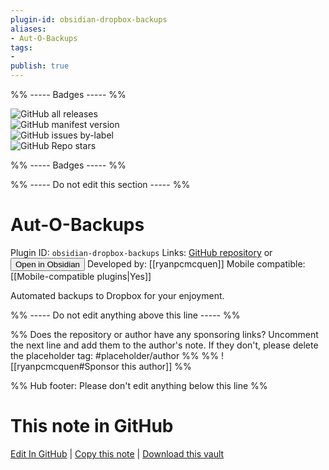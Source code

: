 ```yaml
---
plugin-id: obsidian-dropbox-backups
aliases:
- Aut-O-Backups
tags: 
- 
publish: true
---
```


%% ----- Badges ----- %%

![GitHub all releases](https://img.shields.io/github/downloads/ryanpcmcquen/obsidian-dropbox-backups/total?color=573E7A&logo=github&style=for-the-badge)   
![GitHub manifest version](https://img.shields.io/github/manifest-json/v/ryanpcmcquen/obsidian-dropbox-backups?color=573E7A&logo=github&style=for-the-badge)   
![GitHub issues by-label](https://img.shields.io/github/issues/ryanpcmcquen/obsidian-dropbox-backups/help%20wanted?color=573E7A&logo=github&style=for-the-badge)   
![GitHub Repo stars](https://img.shields.io/github/stars/ryanpcmcquen/obsidian-dropbox-backups?color=573E7A&logo=github&style=for-the-badge)

%% ----- Badges ----- %%

%% ----- Do not edit this section ----- %%

# Aut-O-Backups

Plugin ID: `obsidian-dropbox-backups`
Links: [GitHub repository](https://github.com/ryanpcmcquen/obsidian-dropbox-backups) or [<button id=HH>Open in Obsidian</button>](obsidian://goto-plugin?id=obsidian-dropbox-backups)
Developed by: [[ryanpcmcquen]]
Mobile compatible: [[Mobile-compatible plugins|Yes]]

Automated backups to Dropbox for your enjoyment.

%% ----- Do not edit anything above this line ----- %% 

%% Does the repository or author have any sponsoring links? Uncomment the next line and add them to the author's note. If they don't, please delete the placeholder tag: #placeholder/author %%
%% ![[ryanpcmcquen#Sponsor this author]] %%

%% Hub footer: Please don't edit anything below this line %%

# This note in GitHub

<span class="git-footer">[Edit In GitHub](https://github.dev/obsidian-community/obsidian-hub/blob/main/02%20-%20Community%20Expansions/02.05%20All%20Community%20Expansions/Plugins/obsidian-dropbox-backups.md "git-hub-edit-note") | [Copy this note](https://raw.githubusercontent.com/obsidian-community/obsidian-hub/main/02%20-%20Community%20Expansions/02.05%20All%20Community%20Expansions/Plugins/obsidian-dropbox-backups.md "git-hub-copy-note") | [Download this vault](https://github.com/obsidian-community/obsidian-hub/archive/refs/heads/main.zip "git-hub-download-vault") </span>
